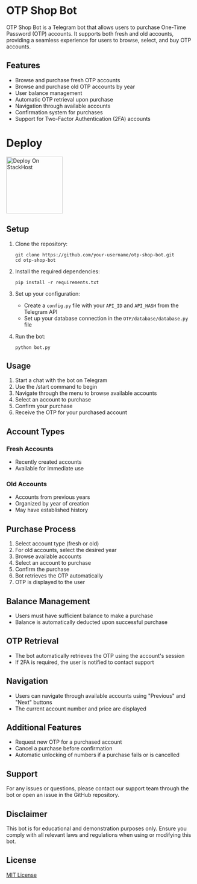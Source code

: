 # OTP Shop Bot

OTP Shop Bot is a Telegram bot that allows users to purchase One-Time Password (OTP) accounts. It supports both fresh and old accounts, providing a seamless experience for users to browse, select, and buy OTP accounts.

## Features

- Browse and purchase fresh OTP accounts
- Browse and purchase old OTP accounts by year
- User balance management
- Automatic OTP retrieval upon purchase
- Navigation through available accounts
- Confirmation system for purchases
- Support for Two-Factor Authentication (2FA) accounts

# Deploy 
<div align="left">
  <a href="https://t.me/StackHost">
     <img src="https://graph.org/file/7e91d83f67d20f158cfdc.jpg" alt="Deploy On StackHost" width="150" />
  </a>
</div>


## Setup

1. Clone the repository:
   ```
   git clone https://github.com/your-username/otp-shop-bot.git
   cd otp-shop-bot
   ```

2. Install the required dependencies:
   ```
   pip install -r requirements.txt
   ```

3. Set up your configuration:
   - Create a `config.py` file with your `API_ID` and `API_HASH` from the Telegram API
   - Set up your database connection in the `OTP/database/database.py` file

4. Run the bot:
   ```
   python bot.py
   ```

## Usage

1. Start a chat with the bot on Telegram
2. Use the /start command to begin
3. Navigate through the menu to browse available accounts
4. Select an account to purchase
5. Confirm your purchase
6. Receive the OTP for your purchased account

## Account Types

### Fresh Accounts
- Recently created accounts
- Available for immediate use

### Old Accounts
- Accounts from previous years
- Organized by year of creation
- May have established history

## Purchase Process

1. Select account type (fresh or old)
2. For old accounts, select the desired year
3. Browse available accounts
4. Select an account to purchase
5. Confirm the purchase
6. Bot retrieves the OTP automatically
7. OTP is displayed to the user

## Balance Management

- Users must have sufficient balance to make a purchase
- Balance is automatically deducted upon successful purchase

## OTP Retrieval

- The bot automatically retrieves the OTP using the account's session
- If 2FA is required, the user is notified to contact support

## Navigation

- Users can navigate through available accounts using "Previous" and "Next" buttons
- The current account number and price are displayed

## Additional Features

- Request new OTP for a purchased account
- Cancel a purchase before confirmation
- Automatic unlocking of numbers if a purchase fails or is cancelled

## Support

For any issues or questions, please contact our support team through the bot or open an issue in the GitHub repository.

## Disclaimer

This bot is for educational and demonstration purposes only. Ensure you comply with all relevant laws and regulations when using or modifying this bot.

## License

[MIT License](LICENSE)

